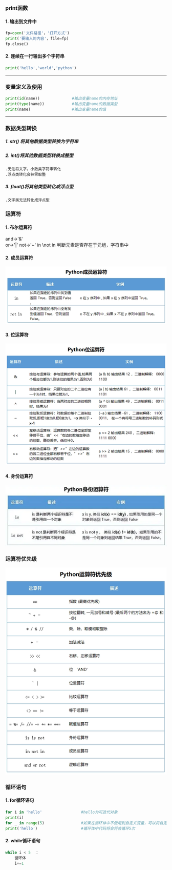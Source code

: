 
### print函数

#### 1. 输出到文件中
~~~python
fp=open('文件路径'，'打开方式')
print('要输入的内容'，file=fp)
fp.close() 
~~~
#### 2. 连续在一行输出多个字符串
```python
print('hello','world','python')
```
---

### 变量定义及使用
```python
print(id(name))              #输出变量name的内存地址
print(type(name))            #输出变量name的数据类型
print(name)                  #输出变量name的值
```
---


### 数据类型转换
##### 1. str() 将其他数据类型转换为字符串
##### 2. int()将其他数据类型转换成整型
    .无法将文字，小数类字符串转化
    .浮点类转化会抹零取整
##### 3. float()将其他类型转化成浮点型
    .文字类无法转化成浮点型



### 运算符
#### 1. 布尔运算符
and->'&'    
or->'|'
not->'~' 
in \not in 判断元素是否存在于元组，字符串中
#### 2. 成员运算符
![](2023-03-31-17-42-13.png)
#### 3. 位运算符
![](2023-03-31-17-43-19.png)
#### 4. 身份运算符
![](2023-03-31-17-44-41.png)
### 运算符优先级
![](2023-03-31-17-45-32.png)

### 循环语句
#### 1. for循环语句
```python
for i in 'hello'                 #hello为可迭代对象
print(i)
for _ in range(5)                #如果在循环体中不使用到自定义变量，可以将自定义变量写为‘_’
print('hello')                   #循环体中代码将会将会循环5次
```
#### 2. while循环语句
```python
while i < 5  ：
    循环体
    i+=1
```
